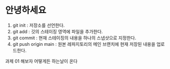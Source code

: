 # 안녕하세요

1. git init : 저장소를 선언한다.
2. git add : 깃의 스테이징 영역에 파일을 추가한다.
3. git commit : 현재 스테이징의 내용을 하나의 스냅샷으로 지정한다.
4. git push origin main : 원본 레파지토리의 메인 브랜치에 현재 저장된 내용을 업로드한다.

과제 01
해보자 어떻게든 하는날이 온다